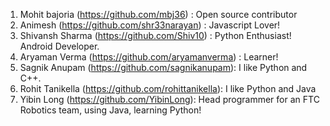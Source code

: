 1. Mohit bajoria (https://github.com/mbj36) :  Open source contributor 
2. Animesh (https://github.com/shr33narayan) : Javascript Lover!
3. Shivansh Sharma (https://github.com/Shiv10) : Python Enthusiast! Android Developer.
4. Aryaman Verma (https://github.com/aryamanverma) : Learner!
5. Sagnik Anupam (https://github.com/sagnikanupam): I like Python and C++.
6. Rohit Tanikella (https://github.com/rohittanikella): I like Python and Java
7. Yibin Long (https://github.com/YibinLong): Head programmer for an FTC Robotics team, using Java, learning Python!

